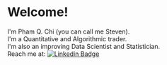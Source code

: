 # Welcome!  
I'm Pham Q. Chi (you can call me Steven).  
I'm a Quantitative and Algorithmic trader.  
I'm also an improving Data Scientist and Statistician.  
Reach me at: [![Linkedin Badge](https://img.shields.io/badge/-StevenPham-blue?style=flat&logo=Linkedin&logoColor=white)](https://www.linkedin.com/in/pham-chi-a83238257/)
